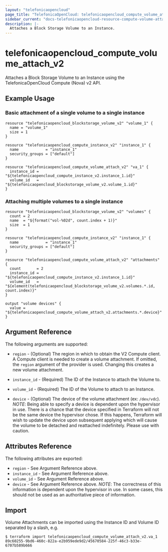 ```yaml
---
layout: "telefonicaopencloud"
page_title: "TelefonicaOpenCloud: telefonicaopencloud_compute_volume_attach_v2"
sidebar_current: "docs-telefonicaopencloud-resource-compute-volume-attach-v2"
description: |-
  Attaches a Block Storage Volume to an Instance.
---
```


# telefonicaopencloud\_compute\_volume_attach_v2

Attaches a Block Storage Volume to an Instance using the TelefonicaOpenCloud
Compute (Nova) v2 API.

## Example Usage

### Basic attachment of a single volume to a single instance

```hcl
resource "telefonicaopencloud_blockstorage_volume_v2" "volume_1" {
  name = "volume_1"
  size = 1
}

resource "telefonicaopencloud_compute_instance_v2" "instance_1" {
  name            = "instance_1"
  security_groups = ["default"]
}

resource "telefonicaopencloud_compute_volume_attach_v2" "va_1" {
  instance_id = "${telefonicaopencloud_compute_instance_v2.instance_1.id}"
  volume_id   = "${telefonicaopencloud_blockstorage_volume_v2.volume_1.id}"
}
```

### Attaching multiple volumes to a single instance

```hcl
resource "telefonicaopencloud_blockstorage_volume_v2" "volumes" {
  count = 2
  name  = "${format("vol-%02d", count.index + 1)}"
  size  = 1
}

resource "telefonicaopencloud_compute_instance_v2" "instance_1" {
  name            = "instance_1"
  security_groups = ["default"]
}

resource "telefonicaopencloud_compute_volume_attach_v2" "attachments" {
  count       = 2
  instance_id = "${telefonicaopencloud_compute_instance_v2.instance_1.id}"
  volume_id   = "${element(telefonicaopencloud_blockstorage_volume_v2.volumes.*.id, count.index)}"
}

output "volume devices" {
  value = "${telefonicaopencloud_compute_volume_attach_v2.attachments.*.device}"
}
```

## Argument Reference

The following arguments are supported:

* `region` - (Optional) The region in which to obtain the V2 Compute client.
    A Compute client is needed to create a volume attachment. If omitted, the
    `region` argument of the provider is used. Changing this creates a
    new volume attachment.

* `instance_id` - (Required) The ID of the Instance to attach the Volume to.

* `volume_id` - (Required) The ID of the Volume to attach to an Instance.

* `device` - (Optional) The device of the volume attachment (ex: `/dev/vdc`).
  _NOTE_: Being able to specify a device is dependent upon the hypervisor in
  use. There is a chance that the device specified in Terraform will not be
  the same device the hypervisor chose. If this happens, Terraform will wish
  to update the device upon subsequent applying which will cause the volume
  to be detached and reattached indefinitely. Please use with caution.

## Attributes Reference

The following attributes are exported:

* `region` - See Argument Reference above.
* `instance_id` - See Argument Reference above.
* `volume_id` - See Argument Reference above.
* `device` - See Argument Reference above. _NOTE_: The correctness of this
  information is dependent upon the hypervisor in use. In some cases, this
  should not be used as an authoritative piece of information.

## Import

Volume Attachments can be imported using the Instance ID and Volume ID
separated by a slash, e.g.

```
$ terraform import telefonicaopencloud_compute_volume_attach_v2.va_1 89c60255-9bd6-460c-822a-e2b959ede9d2/45670584-225f-46c3-b33e-6707b589b666
```
